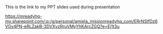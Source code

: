 This is the link to my PPT slides used during presentation

https://mreadyhq-my.sharepoint.com/:p:/g/personal/amiela_missionreadyhq_com/ERrNSlfDz6VGv4PN-eRLZakB-3DVXyzRruVMyYhKArcZGQ?e=Ej1t3u